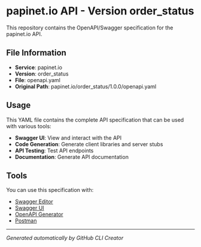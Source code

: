 # papinet.io API - Version order_status

This repository contains the OpenAPI/Swagger specification for the papinet.io API.

## File Information

- **Service**: papinet.io
- **Version**: order_status
- **File**: openapi.yaml
- **Original Path**: papinet.io/order_status/1.0.0/openapi.yaml

## Usage

This YAML file contains the complete API specification that can be used with various tools:

- **Swagger UI**: View and interact with the API
- **Code Generation**: Generate client libraries and server stubs
- **API Testing**: Test API endpoints
- **Documentation**: Generate API documentation

## Tools

You can use this specification with:

- [Swagger Editor](https://editor.swagger.io/)
- [Swagger UI](https://swagger.io/tools/swagger-ui/)
- [OpenAPI Generator](https://openapi-generator.tech/)
- [Postman](https://www.postman.com/)

---

*Generated automatically by GitHub CLI Creator*
